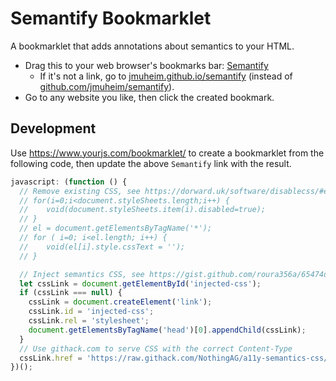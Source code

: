 # Semantify Bookmarklet

A bookmarklet that adds annotations about semantics to your HTML.

- Drag this to your web browser's bookmarks bar: [Semantify](javascript:(function()%7Bvar%20a%3Ddocument.getElementById(%22injected-css%22)%3Bnull%3D%3D%3Da%26%26(a%3Ddocument.createElement(%22link%22)%2Ca.id%3D%22injected-css%22%2Ca.rel%3D%22stylesheet%22%2Cdocument.getElementsByTagName(%22head%22)%5B0%5D.appendChild(a))%3Ba.href%3D%22https%3A%2F%2Fraw.githack.com%2FNothingAG%2Fa11y-semantics-css%2Fmaster%2Fa11y-semantics-visible.css%3Fv%3D%22%2BDate.now()%7D)()%3Bvoid+0)
    - If it's not a link, go to [jmuheim.github.io/semantify](https://jmuheim.github.io/semantify) (instead of [github.com/jmuheim/semantify](https://github.com/jmuheim/semantify)).
- Go to any website you like, then click the created bookmark.

## Development

Use <https://www.yourjs.com/bookmarklet/> to create a bookmarklet from the following code, then update the above `Semantify` link with the result.

```javascript
javascript: (function () {
  // Remove existing CSS, see https://dorward.uk/software/disablecss/#enhanced
  // for(i=0;i<document.styleSheets.length;i++) {
  // 	void(document.styleSheets.item(i).disabled=true);
  // }
  // el = document.getElementsByTagName('*');
  // for ( i=0; i<el.length; i++) {
  // 	void(el[i].style.cssText = '');
  // }

  // Inject semantics CSS, see https://gist.github.com/roura356a/65474d2fbf80d24911c9e817771ccaf8
  let cssLink = document.getElementById('injected-css');
  if (cssLink === null) {
    cssLink = document.createElement('link');
    cssLink.id = 'injected-css';
    cssLink.rel = 'stylesheet';
    document.getElementsByTagName('head')[0].appendChild(cssLink);
  }
  // Use githack.com to serve CSS with the correct Content-Type
  cssLink.href = 'https://raw.githack.com/NothingAG/a11y-semantics-css/master/a11y-semantics-visible.css?v=' + Date.now();
})();
```
